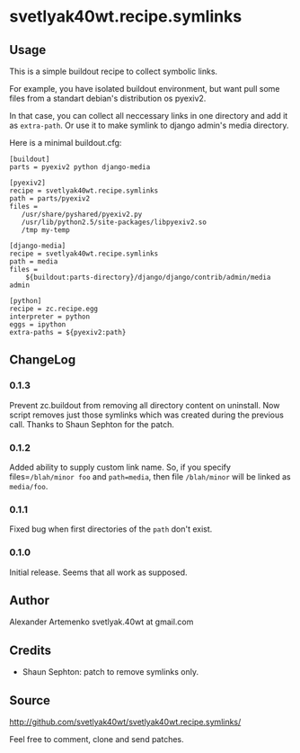 svetlyak40wt.recipe.symlinks
============================

Usage
-----

This is a simple buildout recipe to collect symbolic links.

For example, you have isolated buildout environment, but want
pull some files from a standart debian's distribution os pyexiv2.

In that case, you can collect all neccessary links in one directory
and add it as `extra-path`. Or use it to make symlink to django admin's
media directory.

Here is a minimal buildout.cfg:

    [buildout]
    parts = pyexiv2 python django-media

    [pyexiv2]
    recipe = svetlyak40wt.recipe.symlinks
    path = parts/pyexiv2
    files =
       /usr/share/pyshared/pyexiv2.py
       /usr/lib/python2.5/site-packages/libpyexiv2.so
       /tmp my-temp

    [django-media]
    recipe = svetlyak40wt.recipe.symlinks
    path = media
    files =
        ${buildout:parts-directory}/django/django/contrib/admin/media admin

    [python]
    recipe = zc.recipe.egg
    interpreter = python
    eggs = ipython
    extra-paths = ${pyexiv2:path}


ChangeLog
---------

### 0.1.3

Prevent zc.buildout from removing all directory content on uninstall. Now script removes
just those symlinks which was created during the previous call. Thanks to Shaun Sephton
for the patch.

### 0.1.2

Added ability to supply custom link name. So, if you specify files=`/blah/minor foo`
and `path=media`, then file `/blah/minor` will be linked as `media/foo`.

### 0.1.1

Fixed bug when first directories of the `path` don't exist.

### 0.1.0

Initial release. Seems that all work as supposed.


Author
------

Alexander Artemenko svetlyak.40wt at gmail.com

Credits
-------

* Shaun Sephton: patch to remove symlinks only.


Source
------

<http://github.com/svetlyak40wt/svetlyak40wt.recipe.symlinks/>

Feel free to comment, clone and send patches.

